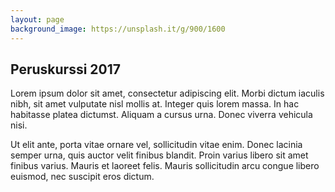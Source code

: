 ```yaml
---
layout: page
background_image: https://unsplash.it/g/900/1600
---
```


## Peruskurssi 2017

Lorem ipsum dolor sit amet, consectetur adipiscing elit. Morbi dictum iaculis nibh, sit amet vulputate nisl mollis at. Integer quis lorem massa. In hac habitasse platea dictumst. Aliquam a cursus urna. Donec viverra vehicula nisi.

Ut elit ante, porta vitae ornare vel, sollicitudin vitae enim. Donec lacinia semper urna, quis auctor velit finibus blandit. Proin varius libero sit amet finibus varius. Mauris et laoreet felis. Mauris sollicitudin arcu congue libero euismod, nec suscipit eros dictum.
